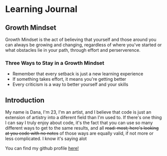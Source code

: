 # Learning Journal

## Growth Mindset
 
  Growth Mindset is the act of believing that yourself and those around you can always be growing and changing, regardless of where you've started or what obstacles lie in your path, through effort and perserverence.
  
### Three Ways to Stay in a Growth Mindset
  - Remember that every setback is just a new learning experience
  - If something takes effort, it means you're getting better
  - Every criticism is a way to better yourself and your skills

## Introduction

  My name is Dana, I'm 23, I'm an artist, and I believe that code is just an extension of artistry into a diferent field than I'm used to. If there's one thing I can say I truly enjoy about code, it's the fact that you can use so many different ways to get to the same results, and all ~~read: most; here's looking at you code with no notes~~ of those ways are equally valid, if not more or less complicated.
  I know it's saying alot

You can find my github profile [here!](https://github.com/dLeigh01)
